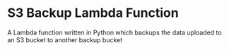 # S3 Backup Lambda Function
A Lambda function written in Python which backups the data uploaded to an S3 bucket to another backup bucket
